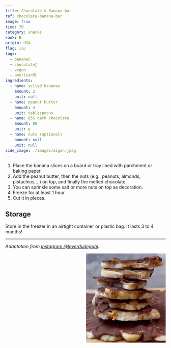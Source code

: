 ```yaml
---
title: Chocolate & Banana bar
ref: chocolate-banana-bar
image: true
time: 70
category: snacks
rank: B
origin: USA
flag: 🇺🇸
tags:
  - banana🍌
  - chocolate🍫
  - vegan
  - american🌎
ingredients:
  - name: sciled bananas
    amount: 2
    unit: null
  - name: peanut butter
    amount: 4
    unit: tablespoons
  - name: 85% dark chocolate
    amount: 80
    unit: g
  - name: nuts (optional)
    amount: null
    unit: null
side_image: ./images/aigen.jpeg
---
```


1. Place the banana slices on a board or tray lined with parchment or baking paper.
2. Add the peanut butter, then the nuts (e.g., peanuts, almonds, pistachios,...) on top, and finally the melted chocolate.
3. You can sprinkle some salt or more nuts on top as decoration.
4. Freeze for at least 1 hour.
5. Cut it in pieces.

## Storage
Store in the freezer in an airtight container or plastic bag. It lasts 3 to 4 months!

---

_Adaptation from [Instagram @laverdudegabi](https://www.instagram.com/reel/C4T71UHL9nk/?utm_source=ig_web_copy_link&igsh=MzRlODBiNWFlZA==)._

<img src="images/chocolate_banana_bar.png" style="width:250px; float:right;"/>